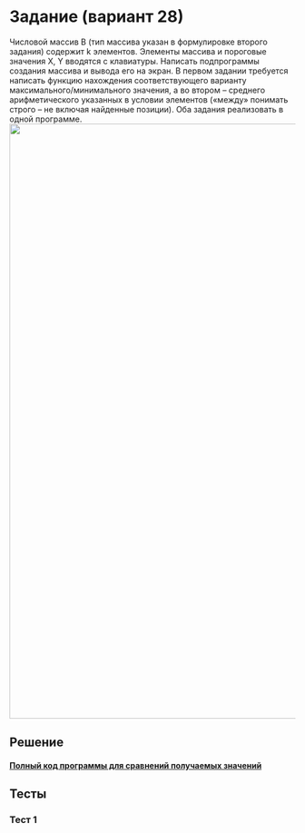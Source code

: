 # Задание (вариант 28)
Числовой массив B (тип массива указан в формулировке второго задания) содержит k элементов. Элементы массива и пороговые значения X, Y вводятся с клавиатуры. Написать подпрограммы создания массива и вывода его на экран. В первом задании требуется написать функцию нахождения соответствующего варианту максимального/минимального значения, а во втором – среднего арифметического указанных в условии элементов («между» понимать строго – не включая найденные позиции).
Оба задания реализовать в одной программе.
<img width="1049" src="https://github.com/YuriHSE/Laboratory/assets/145991450/dc133140-785f-46f9-aee0-051a5300fef8">
## Решение
#### [Полный код программы для сравнений получаемых значений]()
## Тесты
### Тест 1
